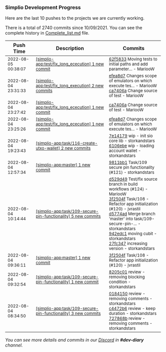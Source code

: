 
### Simplio Development Progress

Here are the last 10 pushes to the projects we are currently working.

There is a total of 2740 commits since 10/09/2021. You can see the complete history in
 [Complete_list.md](Complete_list.md) file.

| Push Time | Description | Commits |
| --- | --- | --- |
| <sub>2022-08-05 00:38:07</sub> | <sub>[[simplio-app:test/fix\_long\_ececution] 1 new commit](https://github.com/SimplioOfficial/simplio-app/commit/62f58335c0b949571e87c1c6b8732fa78f41acef)</sub> | <sub>[62f5833](https://github.com/SimplioOfficial/simplio-app/commit/62f58335c0b949571e87c1c6b8732fa78f41acef) Moving tests to initial paths and add parameter... - MariooW</sub> |
| <sub>2022-08-04 23:31:33</sub> | <sub>[[simplio-app:test/fix\_long\_execution] 2 new commits](https://github.com/SimplioOfficial/simplio-app/compare/efea8d7f9cb1^...ca7406a23c81)</sub> | <sub>[efea8d7](https://github.com/SimplioOfficial/simplio-app/commit/efea8d7f9cb1953b668842815f30cfdf21238f7f) Changes scope of emulators on which execute tes... - MariooW<br>[ca7406a](https://github.com/SimplioOfficial/simplio-app/commit/ca7406a23c81d63a16b816125e95158ed94b7ce9) Change source of test - MariooW</sub> |
| <sub>2022-08-04 23:27:42</sub> | <sub>[[simplio-app:test/fix\_long\_ececution] 1 new commit](https://github.com/SimplioOfficial/simplio-app/commit/ca7406a23c81d63a16b816125e95158ed94b7ce9)</sub> | <sub>[ca7406a](https://github.com/SimplioOfficial/simplio-app/commit/ca7406a23c81d63a16b816125e95158ed94b7ce9) Change source of test - MariooW</sub> |
| <sub>2022-08-04 23:25:26</sub> | <sub>[[simplio-app:test/fix\_long\_ececution] 1 new commit](https://github.com/SimplioOfficial/simplio-app/commit/efea8d7f9cb1953b668842815f30cfdf21238f7f)</sub> | <sub>[efea8d7](https://github.com/SimplioOfficial/simplio-app/commit/efea8d7f9cb1953b668842815f30cfdf21238f7f) Changes scope of emulators on which execute tes... - MariooW</sub> |
| <sub>2022-08-04 19:23:43</sub> | <sub>[[simplio-app:task/116\-create\-utxo\-wallet] 2 new commits](https://github.com/SimplioOfficial/simplio-app/compare/df5220b556f7...6106ebe65e2c)</sub> | <sub>[7e14179](https://github.com/SimplioOfficial/simplio-app/commit/7e14179fe6c8010a5587578ed810c42690fd51f0) wip - init sio core lib - storkandstars<br>[6106ebe](https://github.com/SimplioOfficial/simplio-app/commit/6106ebe65e2c7f69f06113b28f877c9d12504276) wip - loading account wallet - storkandstars</sub> |
| <sub>2022-08-04 12:57:34</sub> | <sub>[[simplio-app:master] 1 new commit](https://github.com/SimplioOfficial/simplio-app/commit/9811bb12e0175fae7bcb961f717f10fed246e46f)</sub> | <sub>[9811bb1](https://github.com/SimplioOfficial/simplio-app/commit/9811bb12e0175fae7bcb961f717f10fed246e46f) Task/109 secure pin functionality (#121) - storkandstars</sub> |
| <sub>2022-08-04 10:14:44</sub> | <sub>[[simplio-app:task/109\-secure\-pin\-functionality] 5 new commits](https://github.com/SimplioOfficial/simplio-app/compare/8205c01949c6...27fc3471515a)</sub> | <sub>[d529d49](https://github.com/SimplioOfficial/simplio-app/commit/d529d4983908adcad411c4ead03189c7b378d794) Test/fix source branch in build workflows (#124) - MariooW<br>[3f2504f](https://github.com/SimplioOfficial/simplio-app/commit/3f2504fb6f805c747ceb88df501dbadce283e6c6) Task/108 - Refactor app initialization (#120) - jvrastil<br>[d5774ad](https://github.com/SimplioOfficial/simplio-app/commit/d5774adbaaa5824bdb337c5aa2116e059be8fd78) Merge branch 'master' into task/109-secure-pin-... - storkandstars<br>[942edc1](https://github.com/SimplioOfficial/simplio-app/commit/942edc1ed6267bb0207fc8788bef24c4f549acad) moving cubit - storkandstars<br>[27fc347](https://github.com/SimplioOfficial/simplio-app/commit/27fc3471515a10cea0b99c05903728e1318b1f5d) increasing version - storkandstars</sub> |
| <sub>2022-08-04 09:36:11</sub> | <sub>[[simplio-app:master] 1 new commit](https://github.com/SimplioOfficial/simplio-app/commit/3f2504fb6f805c747ceb88df501dbadce283e6c6)</sub> | <sub>[3f2504f](https://github.com/SimplioOfficial/simplio-app/commit/3f2504fb6f805c747ceb88df501dbadce283e6c6) Task/108 - Refactor app initialization (#120) - jvrastil</sub> |
| <sub>2022-08-04 09:32:54</sub> | <sub>[[simplio-app:task/109\-secure\-pin\-functionality] 1 new commit](https://github.com/SimplioOfficial/simplio-app/commit/8205c01949c60c698d7329d47e782b51fea33a14)</sub> | <sub>[8205c01](https://github.com/SimplioOfficial/simplio-app/commit/8205c01949c60c698d7329d47e782b51fea33a14) review - removing blocking condition - storkandstars</sub> |
| <sub>2022-08-04 08:34:50</sub> | <sub>[[simplio-app:task/109\-secure\-pin\-functionality] 3 new commits](https://github.com/SimplioOfficial/simplio-app/compare/dda3c4b3e16a...727868b4ec65)</sub> | <sub>[0184150](https://github.com/SimplioOfficial/simplio-app/commit/0184150dd77b0f935a5f4b8273fe7524d2e22a44) review - removing comments - storkandstars<br>[c4472b6](https://github.com/SimplioOfficial/simplio-app/commit/c4472b6e36c52ecdb4a67fb422794ad1739cdae5) review - keep duration - storkandstars<br>[727868b](https://github.com/SimplioOfficial/simplio-app/commit/727868b4ec65ca09a4a718305f82d7a0f7413628) review - removing comments - storkandstars</sub> |

_You can see more details and commits in our [Discord](https://discord.gg/aKhjuwZmdP) in **#dev-diary** channel._
